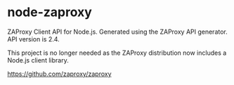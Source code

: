 node-zaproxy
============

ZAProxy Client API for Node.js. Generated using the ZAProxy API
generator. API version is 2.4.

This project is no longer needed as the ZAProxy distribution now includes a Node.js client library.

https://github.com/zaproxy/zaproxy
